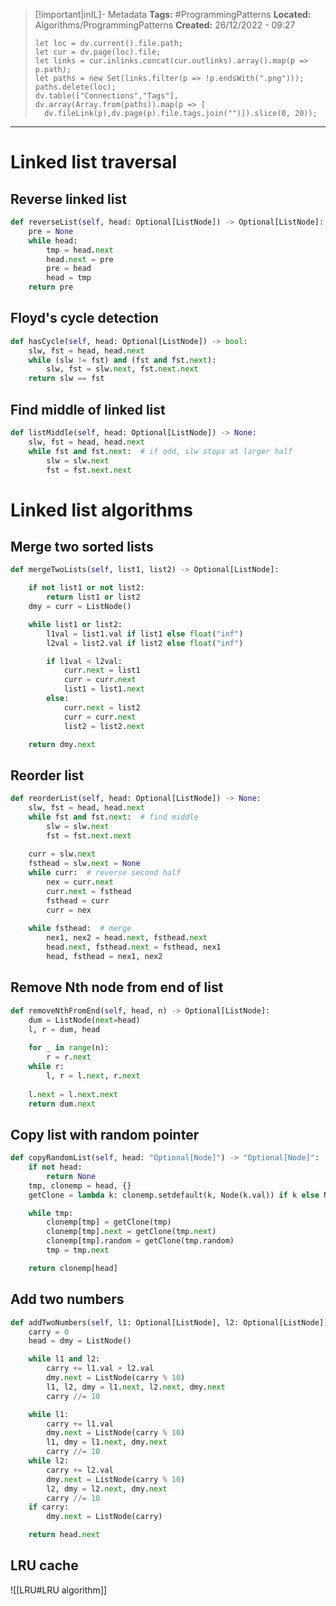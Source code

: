 > [!important|inIL]- Metadata
> **Tags:** #ProgrammingPatterns 
> **Located:** Algorithms/ProgrammingPatterns
> **Created:** 26/12/2022 - 09:27
> ```dataviewjs
>let loc = dv.current().file.path;
>let cur = dv.page(loc).file;
>let links = cur.inlinks.concat(cur.outlinks).array().map(p => p.path);
>let paths = new Set(links.filter(p => !p.endsWith(".png")));
>paths.delete(loc);
>dv.table(["Connections","Tags"], dv.array(Array.from(paths)).map(p => [
>   dv.fileLink(p),dv.page(p).file.tags.join("")]).slice(0, 20));
> ```

___
# Linked list traversal
## Reverse linked list
```python
def reverseList(self, head: Optional[ListNode]) -> Optional[ListNode]:
    pre = None
    while head:
        tmp = head.next
        head.next = pre
        pre = head
        head = tmp
    return pre
```
## Floyd's cycle detection
```python
def hasCycle(self, head: Optional[ListNode]) -> bool:
    slw, fst = head, head.next
    while (slw != fst) and (fst and fst.next):
        slw, fst = slw.next, fst.next.next
    return slw == fst
```

## Find middle of linked list
```python
def listMiddle(self, head: Optional[ListNode]) -> None:
    slw, fst = head, head.next
    while fst and fst.next:  # if odd, slw stops at larger half
        slw = slw.next
        fst = fst.next.next
```

# Linked list algorithms 
## Merge two sorted lists
```python
def mergeTwoLists(self, list1, list2) -> Optional[ListNode]:

    if not list1 or not list2:
        return list1 or list2
    dmy = curr = ListNode()

    while list1 or list2:
        l1val = list1.val if list1 else float("inf")
        l2val = list2.val if list2 else float("inf")

        if l1val < l2val:
            curr.next = list1
            curr = curr.next
            list1 = list1.next
        else:
            curr.next = list2
            curr = curr.next
            list2 = list2.next

    return dmy.next
```
## Reorder list
```python
def reorderList(self, head: Optional[ListNode]) -> None:
    slw, fst = head, head.next
    while fst and fst.next:  # find middle
        slw = slw.next
        fst = fst.next.next
    
    curr = slw.next
    fsthead = slw.next = None
    while curr:  # reverse second half
        nex = curr.next
        curr.next = fsthead
        fsthead = curr
        curr = nex
    
    while fsthead:  # merge
        nex1, nex2 = head.next, fsthead.next
        head.next, fsthead.next = fsthead, nex1
        head, fsthead = nex1, nex2
```
## Remove Nth node from end of list
```python
def removeNthFromEnd(self, head, n) -> Optional[ListNode]:
    dum = ListNode(next=head)
    l, r = dum, head
    
    for _ in range(n):
        r = r.next
    while r:
        l, r = l.next, r.next
    
    l.next = l.next.next
    return dum.next
```

## Copy list with random pointer 
```python
def copyRandomList(self, head: "Optional[Node]") -> "Optional[Node]":
    if not head:
        return None
    tmp, clonemp = head, {}
    getClone = lambda k: clonemp.setdefault(k, Node(k.val)) if k else None

    while tmp:
        clonemp[tmp] = getClone(tmp)
        clonemp[tmp].next = getClone(tmp.next)
        clonemp[tmp].random = getClone(tmp.random)
        tmp = tmp.next

    return clonemp[head]
```

## Add two numbers 
```python
def addTwoNumbers(self, l1: Optional[ListNode], l2: Optional[ListNode])
    carry = 0
    head = dmy = ListNode()

    while l1 and l2:
        carry += l1.val + l2.val
        dmy.next = ListNode(carry % 10)
        l1, l2, dmy = l1.next, l2.next, dmy.next
        carry //= 10

    while l1:
        carry += l1.val
        dmy.next = ListNode(carry % 10)
        l1, dmy = l1.next, dmy.next
        carry //= 10
    while l2:
        carry += l2.val
        dmy.next = ListNode(carry % 10)
        l2, dmy = l2.next, dmy.next
        carry //= 10
    if carry:
        dmy.next = ListNode(carry)

    return head.next
```

## LRU cache 
![[LRU#LRU algorithm]]